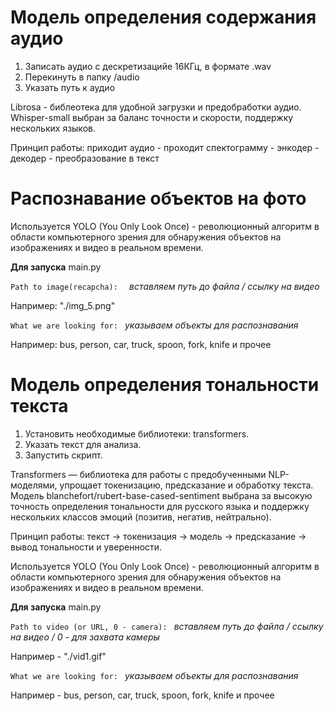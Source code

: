 # Модель определения содержания аудио 

1. Записать аудио с дескретизацийе 16КГц, в формате .wav
2. Перекинуть в папку /audio
3. Указать путь к аудио

Librosa - библеотека для удобной загрузки и предобработки аудио.
Whisper-small выбран за баланс точности и скорости, поддержку нескольких языков.

Принцип работы: приходит аудио - проходит спектограмму - энкодер - декодер - преобразование в текст


# Распознавание объектов на фото

Используется YOLO (You Only Look Once) - революционный алгоритм в области компьютерного зрения для обнаружения объектов на изображениях и видео в реальном времени.

**Для запуска** main.py

`Path to image(recapcha):  `
*вставляем путь до файла / ссылку на видео*

Например: "./img_5.png"

`What we are looking for: `
*указываем объекты для распознавания* 

Например: bus, person, car, truck, spoon, fork, knife и прочее

# Модель определения тональности текста

1. Установить необходимые библиотеки: transformers.
2. Указать текст для анализа.
3. Запустить скрипт.

Transformers — библиотека для работы с предобученными NLP-моделями, упрощает токенизацию, предсказание и обработку текста.
Модель blanchefort/rubert-base-cased-sentiment выбрана за высокую точность определения тональности для русского языка и поддержку нескольких классов эмоций (позитив, негатив, нейтрально).

Принцип работы: текст → токенизация → модель → предсказание → вывод тональности и уверенности.


Используется YOLO (You Only Look Once) - революционный алгоритм в области компьютерного зрения для обнаружения объектов на изображениях и видео в реальном времени.

**Для запуска** main.py

`Path to video (or URL, 0 - camera): `
*вставляем путь до файла / ссылку на видео / 0 - для захвата камеры*

Например - "./vid1.gif"

`What we are looking for: `
*указываем объекты для распознавания* 

Например - bus, person, car, truck, spoon, fork, knife и прочее

